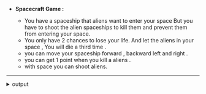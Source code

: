 - **Spacecraft Game :** 

  - You have a spaceship that aliens want to enter your space But you have to shoot the alien spaceships to kill them and prevent them from entering your space.
  - You only have 2 chances to lose your life. And let the aliens in your space , You will die a third time .
  - you can move your spaceship forward , backward left and right .
  - you can get 1 point when you kill a aliens .
  - with space you can shoot aliens.
   
---
 
  <details>
      <summary>output</summary>
      <br>
      <img src="https://github.com/hedieh-hj/os-lab/blob/master/12/output.png?raw=true" width="350" title="summery of output">

  </details>
